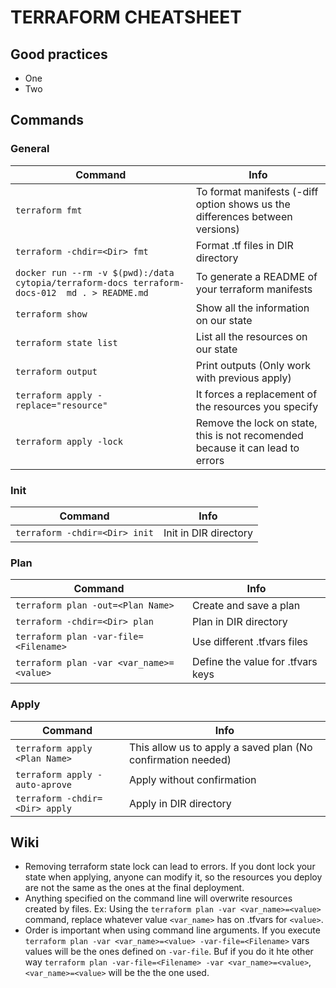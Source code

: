 # TERRAFORM CHEATSHEET

## Good practices

- One
- Two

## Commands

### General

| Command | Info |
|---------|------|
| `terraform fmt` | To format manifests (-diff option shows us the differences between versions) |
| `terraform -chdir=<Dir> fmt` | Format .tf files in DIR directory |
| `docker run --rm -v $(pwd):/data cytopia/terraform-docs terraform-docs-012  md . > README.md` | To generate a README of your terraform manifests |
| `terraform show` | Show all the information on our state |
| `terraform state list` | List all the resources on our state |
| `terraform output`| Print outputs (Only work with previous apply) |
| `terraform apply -replace="resource"` | It forces a replacement of the resources you specify |
| `terraform apply -lock` | Remove the lock on state, this is not recomended because it can lead to errors |

### Init

| Command | Info |
|---------|------|
| `terraform -chdir=<Dir> init` | Init in DIR directory |

### Plan

| Command | Info |
|---------|------|
| `terraform plan -out=<Plan Name>` | Create and save a plan |
| `terraform -chdir=<Dir> plan` | Plan in DIR directory |
| `terraform plan -var-file=<Filename>` | Use different .tfvars files |
| `terraform plan -var <var_name>=<value>` | Define the value for .tfvars keys |

### Apply

| Command | Info |
|---------|------|
| `terraform apply <Plan Name>` | This allow us to apply a saved plan (No confirmation needed) |
| `terraform apply -auto-aprove` | Apply without confirmation |
| `terraform -chdir=<Dir> apply` | Apply in DIR directory |

## Wiki

- Removing terraform state lock can lead to errors. If you dont lock your state when applying, anyone can modify it, so the resources you deploy are not the same as the ones at the final deployment.
- Anything specified on the command line will overwrite resources created by files. Ex: Using the `terraform plan -var <var_name>=<value>` command, replace whatever value `<var_name>` has on .tfvars for `<value>`.
- Order is important when using command line arguments. If you execute `terraform plan -var <var_name>=<value> -var-file=<Filename>` vars values will be the ones defined on `-var-file`. Buf if you do it hte other way `terraform plan -var-file=<Filename> -var <var_name>=<value>`, `<var_name>=<value>` will be the the one used.
